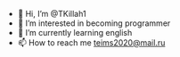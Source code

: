 - 👋 Hi, I’m @TKillah1
- 👀 I’m interested in becoming programmer
- 🌱 I’m currently learning english
- 📫 How to reach me teims2020@mail.ru

<!---
TKillah1/TKillah1 is a ✨ special ✨ repository because its `README.md` (this file) appears on your GitHub profile.
You can click the Preview link to take a look at your changes.
--->
